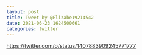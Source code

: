 ```yaml
--- 
layout: post 
title: Tweet by @Elizabe19214542 
date: 2021-06-23 1624500661 
categories: twitter 
--- 
```

https://twitter.com/o/status/1407883909245771777